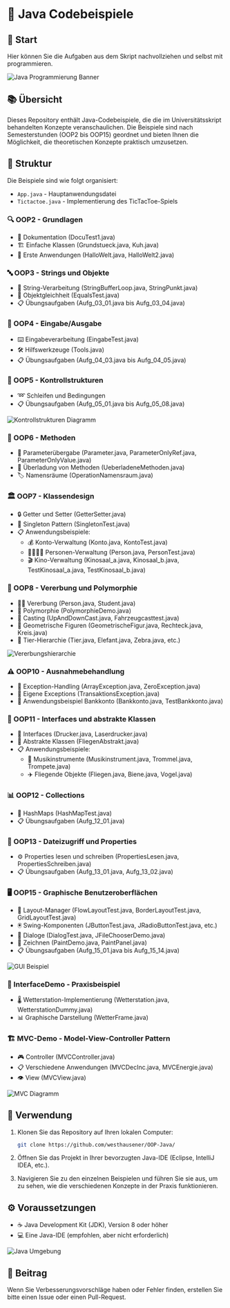# 🚀 Java Codebeispiele

## 🏁 Start

Hier können Sie die Aufgaben aus dem Skript nachvollziehen und selbst mit programmieren.

<img src="https://images.unsplash.com/photo-1488590528505-98d2b5aba04b?q=80&w=3270&auto=format&fit=crop&ixlib=rb-4.0.3&ixid=M3wxMjA3fDB8MHxwaG90by1wYWdlfHx8fGVufDB8fHx8fA%3D%3D" alt="Java Programmierung Banner" />

## 📚 Übersicht

Dieses Repository enthält Java-Codebeispiele, die die im Universitätsskript behandelten Konzepte veranschaulichen. Die Beispiele sind nach Semesterstunden (OOP2 bis OOP15) geordnet und bieten Ihnen die Möglichkeit, die theoretischen Konzepte praktisch umzusetzen.

## 📂 Struktur

Die Beispiele sind wie folgt organisiert:

- `App.java` - Hauptanwendungsdatei
- `Tictactoe.java` - Implementierung des TicTacToe-Spiels

### 🔍 OOP2 - Grundlagen
- 📝 Dokumentation (DocuTest1.java)
- 🏗️ Einfache Klassen (Grundstueck.java, Kuh.java)
- 👋 Erste Anwendungen (HalloWelt.java, HalloWelt2.java)

### 🔤 OOP3 - Strings und Objekte
- 📝 String-Verarbeitung (StringBufferLoop.java, StringPunkt.java)
- 🔄 Objektgleichheit (EqualsTest.java)
- 📋 Übungsaufgaben (Aufg_03_01.java bis Aufg_03_04.java)

### 🔌 OOP4 - Eingabe/Ausgabe
- ⌨️ Eingabeverarbeitung (EingabeTest.java)
- 🛠️ Hilfswerkzeuge (Tools.java)
- 📋 Übungsaufgaben (Aufg_04_03.java bis Aufg_04_05.java)

### 🔀 OOP5 - Kontrollstrukturen
- ➿ Schleifen und Bedingungen
- 📋 Übungsaufgaben (Aufg_05_01.java bis Aufg_05_08.java)

<img src="https://upload.wikimedia.org/wikipedia/de/5/56/Struktogramm.png" alt="Kontrollstrukturen Diagramm" />

### 🧩 OOP6 - Methoden
- 📨 Parameterübergabe (Parameter.java, ParameterOnlyRef.java, ParameterOnlyValue.java)
- 🔄 Überladung von Methoden (UeberladeneMethoden.java)
- 🏷️ Namensräume (OperationNamensraum.java)

### 🏛️ OOP7 - Klassendesign
- 🔒 Getter und Setter (GetterSetter.java)
- 🧠 Singleton Pattern (SingletonTest.java)
- 📋 Anwendungsbeispiele:
  - 💰 Konto-Verwaltung (Konto.java, KontoTest.java)
  - 👨‍👩‍👧‍👦 Personen-Verwaltung (Person.java, PersonTest.java)
  - 🎬 Kino-Verwaltung (Kinosaal_a.java, Kinosaal_b.java, TestKinosaal_a.java, TestKinosaal_b.java)

### 🌳 OOP8 - Vererbung und Polymorphie
- 👨‍👦 Vererbung (Person.java, Student.java)
- 🔄 Polymorphie (PolymorphieDemo.java)
- 🔄 Casting (UpAndDownCast.java, Fahrzeugcasttest.java)
- 📐 Geometrische Figuren (GeometrischeFigur.java, Rechteck.java, Kreis.java)
- 🦓 Tier-Hierarchie (Tier.java, Elefant.java, Zebra.java, etc.)

<img src="https://help.sap.com/doc/saphelp_ewm900/9.0/de-DE/4d/896df4d3ea5767e10000000a42189e/ppt_img.gif" alt="Vererbungshierarchie" />

### ⚠️ OOP10 - Ausnahmebehandlung
- 🛑 Exception-Handling (ArrayException.java, ZeroException.java)
- 🔨 Eigene Exceptions (TransaktionsException.java)
- 🏦 Anwendungsbeispiel Bankkonto (Bankkonto.java, TestBankkonto.java)

### 🔌 OOP11 - Interfaces und abstrakte Klassen
- 🔄 Interfaces (Drucker.java, Laserdrucker.java)
- 🧩 Abstrakte Klassen (FliegenAbstrakt.java)
- 📋 Anwendungsbeispiele:
  - 🎵 Musikinstrumente (Musikinstrument.java, Trommel.java, Trompete.java)
  - ✈️ Fliegende Objekte (Fliegen.java, Biene.java, Vogel.java)

### 📊 OOP12 - Collections
- 🔑 HashMaps (HashMapTest.java)
- 📋 Übungsaufgaben (Aufg_12_01.java)

### 📁 OOP13 - Dateizugriff und Properties
- ⚙️ Properties lesen und schreiben (PropertiesLesen.java, PropertiesSchreiben.java)
- 📋 Übungsaufgaben (Aufg_13_01.java, Aufg_13_02.java)

### 🖥️ OOP15 - Graphische Benutzeroberflächen
- 📏 Layout-Manager (FlowLayoutTest.java, BorderLayoutTest.java, GridLayoutTest.java)
- 🖲️ Swing-Komponenten (JButtonTest.java, JRadioButtonTest.java, etc.)
- 💬 Dialoge (DialogTest.java, JFileChooserDemo.java)
- 🎨 Zeichnen (PaintDemo.java, PaintPanel.java)
- 📋 Übungsaufgaben (Aufg_15_01.java bis Aufg_15_14.java)

<img src="https://www.embedded-wizard.de/wp-content/uploads/demo-gui-climatic-cabinet.jpg" alt="GUI Beispiel" />

### 🔄 InterfaceDemo - Praxisbeispiel
- 🌡️ Wetterstation-Implementierung (Wetterstation.java, WetterstationDummy.java)
- 📊 Graphische Darstellung (WetterFrame.java)

### 🏗️ MVC-Demo - Model-View-Controller Pattern
- 🎮 Controller (MVCController.java)
- 📋 Verschiedene Anwendungen (MVCDecInc.java, MVCEnergie.java)
- 👁️ View (MVCView.java)

<img src="https://developer.mozilla.org/de/docs/Glossary/MVC/model-view-controller-light-blue.png" alt="MVC Diagramm" />

## 🚀 Verwendung

1. Klonen Sie das Repository auf Ihren lokalen Computer:
   ```bash
   git clone https://github.com/westhausener/OOP-Java/
   ```

2. Öffnen Sie das Projekt in Ihrer bevorzugten Java-IDE (Eclipse, IntelliJ IDEA, etc.).

3. Navigieren Sie zu den einzelnen Beispielen und führen Sie sie aus, um zu sehen, wie die verschiedenen Konzepte in der Praxis funktionieren.

## ⚙️ Voraussetzungen

- ☕ Java Development Kit (JDK), Version 8 oder höher
- 💻 Eine Java-IDE (empfohlen, aber nicht erforderlich)

<img src="https://ubunlog.com/wp-content/uploads/2014/03/logo-java-830x460.jpg" alt="Java Umgebung" />

## 🤝 Beitrag

Wenn Sie Verbesserungsvorschläge haben oder Fehler finden, erstellen Sie bitte einen Issue oder einen Pull-Request.

